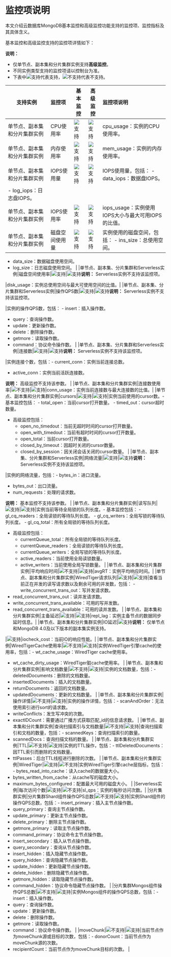 # 监控项说明

本文介绍云数据库MongoDB基本监控和高级监控功能支持的监控项、监控指标及其具体含义。

基本监控和高级监控支持的监控项详情如下：

**说明：**

-   仅单节点、副本集和分片集群实例支持**高级监控**。
-   不同实例类型支持的监控项请以控制台为准。
-   下表中![支持](https://static-aliyun-doc.oss-accelerate.aliyuncs.com/assets/img/zh-CN/5283655261/p290916.png)代表支持，![不支持](https://static-aliyun-doc.oss-accelerate.aliyuncs.com/assets/img/zh-CN/6283655261/p290921.png)代表不支持。

|支持实例|监控项|基本监控|高级监控|监控项说明|
|----|:--|----|----|:----|
|单节点、副本集和分片集群实例|CPU使用率|![支持](https://static-aliyun-doc.oss-accelerate.aliyuncs.com/assets/img/zh-CN/5283655261/p290916.png)|![支持](https://static-aliyun-doc.oss-accelerate.aliyuncs.com/assets/img/zh-CN/5283655261/p290916.png)|cpu\_usage：实例的CPU使用率。|
|单节点、副本集和分片集群实例|内存使用率|![支持](https://static-aliyun-doc.oss-accelerate.aliyuncs.com/assets/img/zh-CN/5283655261/p290916.png)|![支持](https://static-aliyun-doc.oss-accelerate.aliyuncs.com/assets/img/zh-CN/5283655261/p290916.png)|mem\_usage：实例的内存使用率。|
|单节点、副本集和分片集群实例|IOPS使用量|![支持](https://static-aliyun-doc.oss-accelerate.aliyuncs.com/assets/img/zh-CN/5283655261/p290916.png)|![支持](https://static-aliyun-doc.oss-accelerate.aliyuncs.com/assets/img/zh-CN/5283655261/p290916.png)|IOPS使用量，包括： -   data\_iops：数据盘IOPS。
-   log\_iops：日志盘IOPS。 |
|单节点、副本集和分片集群实例|IOPS使用率|![支持](https://static-aliyun-doc.oss-accelerate.aliyuncs.com/assets/img/zh-CN/5283655261/p290916.png)|![支持](https://static-aliyun-doc.oss-accelerate.aliyuncs.com/assets/img/zh-CN/5283655261/p290916.png)|iops\_usage：实例使用IOPS大小与最大可用IOPS的比值。|
|单节点、副本集和分片集群实例|磁盘空间使用量|![支持](https://static-aliyun-doc.oss-accelerate.aliyuncs.com/assets/img/zh-CN/5283655261/p290916.png)|![支持](https://static-aliyun-doc.oss-accelerate.aliyuncs.com/assets/img/zh-CN/5283655261/p290916.png)|实例使用的磁盘空间，包括： -   ins\_size：总使用空间。
-   data\_size：数据磁盘使用空间。
-   log\_size：日志磁盘使用空间。 |
|单节点、副本集、分片集群和Serverless实例|磁盘空间使用率|![支持](https://static-aliyun-doc.oss-accelerate.aliyuncs.com/assets/img/zh-CN/5283655261/p290916.png)|![支持](https://static-aliyun-doc.oss-accelerate.aliyuncs.com/assets/img/zh-CN/5283655261/p290916.png)**说明：** Serverless实例不支持该监控项。

|disk\_usage：实例总使用空间与最大可使用空间的比值。|
|单节点、副本集、分片集群和Serverless实例|操作QPS数|![支持](https://static-aliyun-doc.oss-accelerate.aliyuncs.com/assets/img/zh-CN/5283655261/p290916.png)|![支持](https://static-aliyun-doc.oss-accelerate.aliyuncs.com/assets/img/zh-CN/5283655261/p290916.png)**说明：** Serverless实例不支持该监控项。

|实例的操作QPS数，包括： -   insert：插入操作数。
-   query：查询操作数。
-   update：更新操作数。
-   delete：删除操作数。
-   getmore：读取操作数。
-   command：协议命令操作数。 |
|单节点、副本集、分片集群和Serverless实例|连接数|![支持](https://static-aliyun-doc.oss-accelerate.aliyuncs.com/assets/img/zh-CN/5283655261/p290916.png)|![支持](https://static-aliyun-doc.oss-accelerate.aliyuncs.com/assets/img/zh-CN/5283655261/p290916.png)**说明：** Serverless实例不支持该监控项。

|实例连接个数，包括：-   current\_conn：实例当前连接总数。
-   active\_conn：实例当前活跃连接数。

**说明：** 高级监控不支持该参数。 |
|单节点、副本集和分片集群实例|连接数使用率|![不支持](https://static-aliyun-doc.oss-accelerate.aliyuncs.com/assets/img/zh-CN/6283655261/p290921.png)|![支持](https://static-aliyun-doc.oss-accelerate.aliyuncs.com/assets/img/zh-CN/5283655261/p290916.png)|conn\_usage：实例当前连接数与最大连接数的比值。|
|单节点、副本集和分片集群实例|cursors|![支持](https://static-aliyun-doc.oss-accelerate.aliyuncs.com/assets/img/zh-CN/5283655261/p290916.png)|![支持](https://static-aliyun-doc.oss-accelerate.aliyuncs.com/assets/img/zh-CN/5283655261/p290916.png)|实例当前使用的cursor数。-   基本监控包括：
    -   total\_open：当前cursor打开数量。
    -   timed\_out：cursor超时数量。
-   高级监控包括：
    -   open\_no\_timedout：当前无超时时间的cursor打开数量。
    -   open\_with\_timedout：当前有超时时间的cursor打开数量。
    -   open\_total：当前cursor打开数量。
    -   closed\_by\_timeout：因超时关闭的cursor数量。
    -   closed\_by\_session：因关闭会话关闭的cursor数量。 |
|单节点、副本集、分片集群和Serverless实例|网络流量|![支持](https://static-aliyun-doc.oss-accelerate.aliyuncs.com/assets/img/zh-CN/5283655261/p290916.png)|![支持](https://static-aliyun-doc.oss-accelerate.aliyuncs.com/assets/img/zh-CN/5283655261/p290916.png)**说明：** Serverless实例不支持该监控项。

|实例的网络流量，包括：-   bytes\_in：进口流量。
-   bytes\_out：出口流量。
-   num\_requests：处理的请求数。

**说明：** 基本监控不支持该参数。 |
|单节点、副本集和分片集群实例|读写队列|![支持](https://static-aliyun-doc.oss-accelerate.aliyuncs.com/assets/img/zh-CN/5283655261/p290916.png)|![支持](https://static-aliyun-doc.oss-accelerate.aliyuncs.com/assets/img/zh-CN/5283655261/p290916.png)|实例当前等待全局锁的队列长度。-   基本监控包括：
    -   gl\_cq\_readers：全局读锁的等待队列长度。
    -   gl\_cq\_writers：全局写锁的等待队列长度。
    -   gl\_cq\_total：所有全局锁的等待队列长度。
-   高级监控包括：
    -   currentQueue\_total：所有全局锁的等待队列长度。
    -   currentQueue\_readers：全局读锁的等待队列长度。
    -   currentQueue\_writers：全局写锁的等待队列长度。
    -   active\_readers：当前使用全局读锁数量。
    -   active\_writers：当前使用全局写锁数量。 |
|单节点、副本集和分片集群实例|平均响应时间|![不支持](https://static-aliyun-doc.oss-accelerate.aliyuncs.com/assets/img/zh-CN/6283655261/p290921.png)|![支持](https://static-aliyun-doc.oss-accelerate.aliyuncs.com/assets/img/zh-CN/5283655261/p290916.png)|avgRT：实例平均响应时间。|
|单节点、副本集和分片集群实例|WiredTiger请求队列|![支持](https://static-aliyun-doc.oss-accelerate.aliyuncs.com/assets/img/zh-CN/5283655261/p290916.png)|![支持](https://static-aliyun-doc.oss-accelerate.aliyuncs.com/assets/img/zh-CN/5283655261/p290916.png)|查看当前正在并发的读写请求数以及剩余可用的并发数，包括： -   write\_concurrent\_trans\_out：写并发请求数。
-   read\_concurrent\_trans\_out：读并发请求数。
-   write\_concurrent\_trans\_available：可用的写并发数。
-   read\_concurrent\_trans\_available：可用的读并发数。 |
|单节点、副本集和分片集群实例|主备延迟|![支持](https://static-aliyun-doc.oss-accelerate.aliyuncs.com/assets/img/zh-CN/5283655261/p290916.png)|![支持](https://static-aliyun-doc.oss-accelerate.aliyuncs.com/assets/img/zh-CN/5283655261/p290916.png)|repl\_lag：实例主备节点的数据同步延时信息。|
|单节点、副本集和分片集群实例|IO延迟|![支持](https://static-aliyun-doc.oss-accelerate.aliyuncs.com/assets/img/zh-CN/5283655261/p290916.png)**说明：** 仅单节点和MongoDB 4.0及以下版本的副本集实例支持。

|![支持](https://static-aliyun-doc.oss-accelerate.aliyuncs.com/assets/img/zh-CN/5283655261/p290916.png)|iocheck\_cost：当前IO的响应性能。|
|单节点、副本集和分片集群实例|WiredTigerCache使用率|![不支持](https://static-aliyun-doc.oss-accelerate.aliyuncs.com/assets/img/zh-CN/6283655261/p290921.png)|![支持](https://static-aliyun-doc.oss-accelerate.aliyuncs.com/assets/img/zh-CN/5283655261/p290916.png)|实例WiredTiger引擎cache的使用率，包括：-   wt\_cache\_usage：WiredTiger cache使用率。
-   wt\_cache\_dirty\_usage：WiredTiger脏cache使用率。 |
|单节点、副本集和分片集群实例|影响文档数量|![不支持](https://static-aliyun-doc.oss-accelerate.aliyuncs.com/assets/img/zh-CN/6283655261/p290921.png)|![支持](https://static-aliyun-doc.oss-accelerate.aliyuncs.com/assets/img/zh-CN/5283655261/p290916.png)|实例的文档数量，包括：-   deletedDocuments：删除的文档数量。
-   insertedDocuments：插入的文档数量。
-   returnDocuments：返回的文档数量。
-   updatedDocuments：更新的文档数量。 |
|单节点、副本集和分片集群实例|操作详情|![不支持](https://static-aliyun-doc.oss-accelerate.aliyuncs.com/assets/img/zh-CN/6283655261/p290921.png)|![支持](https://static-aliyun-doc.oss-accelerate.aliyuncs.com/assets/img/zh-CN/5283655261/p290916.png)|实例的操作详情，包括：-   scanAndOrder：无法使用索引进行sort的请求数。
-   writeConflicts：发生写冲突的次数。
-   exactIDCount：需要通过广播方式获取匹配\_id的信息请求数。 |
|单节点、副本集和分片集群实例|查询扫描索引与文档数量|![不支持](https://static-aliyun-doc.oss-accelerate.aliyuncs.com/assets/img/zh-CN/6283655261/p290921.png)|![支持](https://static-aliyun-doc.oss-accelerate.aliyuncs.com/assets/img/zh-CN/5283655261/p290916.png)|查询扫描索引和文档的数量，包括：-   scannedKeys：查询扫描索引的数量。
-   scannedDocs：查询扫描文档的数量。 |
|单节点、副本集和分片集群实例|TTL|![不支持](https://static-aliyun-doc.oss-accelerate.aliyuncs.com/assets/img/zh-CN/6283655261/p290921.png)|![支持](https://static-aliyun-doc.oss-accelerate.aliyuncs.com/assets/img/zh-CN/5283655261/p290916.png)|实例的TTL操作，包括：-   ttlDeletedDocuments：因TTL索引而删除的文档数量。
-   ttlPasses：后台TTL线程进行删除的次数。 |
|单节点、副本集和分片集群实例|WiredTiger|![支持](https://static-aliyun-doc.oss-accelerate.aliyuncs.com/assets/img/zh-CN/5283655261/p290916.png)|![不支持](https://static-aliyun-doc.oss-accelerate.aliyuncs.com/assets/img/zh-CN/6283655261/p290921.png)|实例WiredTiger引擎cache层指标，包括： -   bytes\_read\_into\_cache：读入cache的数据量大小。
-   bytes\_written\_from\_cache：从cache写的磁盘大小。
-   maximum\_bytes\_configured：配置最大可用的磁盘大小。 |
|Serverless实例|每次访问个数|![支持](https://static-aliyun-doc.oss-accelerate.aliyuncs.com/assets/img/zh-CN/5283655261/p290916.png)|![不支持](https://static-aliyun-doc.oss-accelerate.aliyuncs.com/assets/img/zh-CN/6283655261/p290921.png)|sl\_qps：实例的每秒访问次数。|
|分片集群实例|分片集群Shard组件操作QPS总数|![不支持](https://static-aliyun-doc.oss-accelerate.aliyuncs.com/assets/img/zh-CN/6283655261/p290921.png)|![支持](https://static-aliyun-doc.oss-accelerate.aliyuncs.com/assets/img/zh-CN/5283655261/p290916.png)|实例Shard组件的操作QPS总数，包括：-   insert\_primary：插入主节点操作数。
-   query\_primary：查询主节点操作数。
-   update\_primary：更新主节点操作数。
-   delete\_primary：删除主节点操作数。
-   getmore\_primary：读取主节点操作数。
-   command\_primary：协议命令主节点操作数。
-   insert\_secondary：插入从节点操作数。
-   query\_secondary：查询从节点操作数。
-   insert\_hidden：插入隐藏节点操作数。
-   query\_hidden：查询隐藏节点操作数。
-   update\_hidden：更新隐藏节点操作数。
-   delete\_hidden：删除隐藏节点操作数。
-   getmore\_hidden：读取隐藏节点操作数。
-   command\_hidden：协议命令隐藏节点操作数。 |
|分片集群Mongos组件操作QPS总数|![不支持](https://static-aliyun-doc.oss-accelerate.aliyuncs.com/assets/img/zh-CN/6283655261/p290921.png)|![支持](https://static-aliyun-doc.oss-accelerate.aliyuncs.com/assets/img/zh-CN/5283655261/p290916.png)|实例Mongos组件的操作QPS总数，包括：-   insert：插入操作数。
-   query：查询操作数。
-   update：更新操作数。
-   delete：删除操作数。
-   getmore：读取操作数。
-   command：协议命令操作数。 |
|moveChunk|![不支持](https://static-aliyun-doc.oss-accelerate.aliyuncs.com/assets/img/zh-CN/6283655261/p290921.png)|![支持](https://static-aliyun-doc.oss-accelerate.aliyuncs.com/assets/img/zh-CN/5283655261/p290916.png)|当前节点作为moveChunk源或目标的次数，包括：-   donorCount：当前节点作为moveChunk源的次数。
-   recipientCount：当前节点作为moveChunk目标的次数。 |

